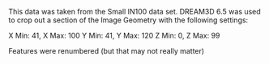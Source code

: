 This data was taken from the Small IN100 data set. DREAM3D 6.5 was used to crop 
out a section of the Image Geometry with the following settings:

X Min: 41, X Max: 100
Y Min: 41, Y Max: 120
Z Min: 0, Z Max: 99

Features were renumbered (but that may not really matter)
